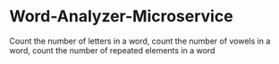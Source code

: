 # Word-Analyzer-Microservice
Count the number of letters in a word, count the number of vowels in a word, count the number of repeated elements in a word

